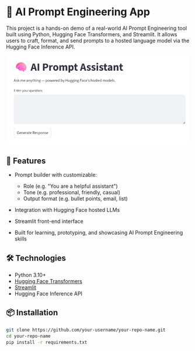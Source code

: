 # 🧠 AI Prompt Engineering App

This project is a hands-on demo of a real-world AI Prompt Engineering tool built using Python, Hugging Face Transformers, and Streamlit. It allows users to craft, format, and send prompts to a hosted language model via the Hugging Face Inference API.

![App Screenshot](assets/ai_assistant_app.png)

## 🚀 Features

- Prompt builder with customizable:
  - Role (e.g. "You are a helpful assistant")
  - Tone (e.g. professional, friendly, casual)
  - Output format (e.g. bullet points, email, list)

- Integration with Hugging Face hosted LLMs
- Streamlit front-end interface
- Built for learning, prototyping, and showcasing AI Prompt Engineering skills

## 🛠️ Technologies

- Python 3.10+
- [Hugging Face Transformers](https://huggingface.co/transformers/)
- [Streamlit](https://streamlit.io/)
- Hugging Face Inference API

## 📦 Installation

```bash
git clone https://github.com/your-username/your-repo-name.git
cd your-repo-name
pip install -r requirements.txt
